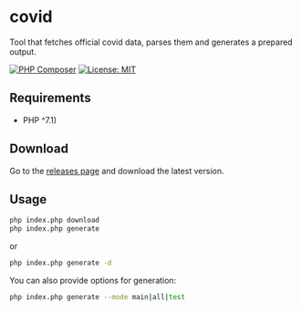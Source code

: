 # covid

Tool that fetches official covid data, parses them and generates a prepared output. 

[![PHP Composer](https://github.com/malcolmamal/covid/workflows/PHP%20Composer/badge.svg)](https://github.com/malcolmamal/covid/actions) [![License: MIT](https://img.shields.io/badge/License-MIT-yellow.svg)](https://opensource.org/licenses/MIT)


## Requirements

- PHP  ^7.1)

## Download

Go to the [releases page](https://github.com/malcolmamal/covid/releases) and download the latest version.

## Usage

```bash
php index.php download
php index.php generate
```

or

```bash
php index.php generate -d
```

You can also provide options for generation:

```bash
php index.php generate --mode main|all|test
```
